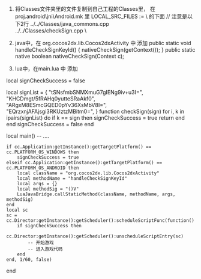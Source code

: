 1. 将Classes文件夹里的文件复制到自己工程的Classes里， 在proj.android\jni\Android.mk 里
	LOCAL_SRC_FILES := \ 的下面
		// 注意是以下2行
		../../Classes/java_commons.cpp  \
		../../Classes/checkSign.cpp \

2. java中，在 org.cocos2dx.lib.Cocos2dxActivity 中 添加
    public static void handleCheckSignKeyId() {
        nativeCheckSign(getContext());
    }
    public static native boolean nativeCheckSign(Context c);
	
3. lua中，在main.lua 中 添加

local signCheckSuccess = false

local signList = {
    "tSNsfmbSNMXmuG7gIENg9iv+u3I=",
    "KHCDmgt/5fRAHq0yutteSRaAkf0",
    "ARgxM8ESmcGQED0pYv36XsMbV8I=",
    "EQrzxnjAFAjsgi3RKUztzMBitm0=",
}
function checkSign(sign)
    for i, k in ipairs(signList) do
        if k == sign then
            signCheckSuccess = true
            return
        end
    end
    signCheckSuccess = false
end

local main()
	-- ....
	
    if cc.Application:getInstance():getTargetPlatform() == cc.PLATFORM_OS_WINDOWS then
        signCheckSuccess = true
    elseif cc.Application:getInstance():getTargetPlatform() == cc.PLATFORM_OS_ANDROID then
		local className = "org.cocos2dx.lib.Cocos2dxActivity"
		local methodName = "handleCheckSignKeyId"
		local args = {}
		local methodSig = "()V"
		LuaJavaBridge.callStaticMethod(className, methodName, args, methodSig)
    end
    local sc
    sc = cc.Director:getInstance():getScheduler():scheduleScriptFunc(function()
        if signCheckSuccess then
            cc.Director:getInstance():getScheduler():unscheduleScriptEntry(sc)
            -- 开始游戏
            -- 进入游戏代码
        end
    end, 1/60, false)
end
